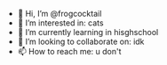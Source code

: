 - 👋 Hi, I’m @frogcocktail
- 👀 I’m interested in: cats
- 🌱 I’m currently learning in hisghschool
- 💞️ I’m looking to collaborate on: idk 
- 📫 How to reach me: u don't


